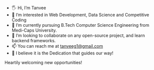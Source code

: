 - 🖐️ Hi, I’m Tanvee
- 👀 I’m interested in Web Development, Data Science and Competitive Coding
- 🌱 I’m currently pursuing B.Tech Computer Science Engineering from Medi-Caps University.
- 💞️ I’m looking to collaborate on any open-source project, and learn backend frameworks.
- 📫 You can reach me at tanveeg1@gmail.com
- 🌈 I believe it is the Dedication that guides our way! 

Heartily welcoming new opportunities! 
<!---
Tan0109/Tan0109 is a ✨ special ✨ repository because its `README.md` (this file) appears on your GitHub profile.
You can click the Preview link to take a look at your changes.
--->
